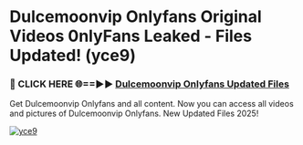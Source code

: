 # Dulcemoonvip Onlyfans Original Videos 0nlyFans Leaked - Files Updated! (yce9)

<h3>🔴 CLICK HERE 🌐==►► <a href="https://tinyurl.com/2jnfzry5" rel="nofollow">Dulcemoonvip Onlyfans Updated Files</a></h3>

Get Dulcemoonvip Onlyfans and all content. Now you can access all videos and pictures of Dulcemoonvip Onlyfans. New Updated Files 2025!

[![yce9](https://i.imgur.com/GyGTBgg.gif)](https://tinyurl.com/2jnfzry5)
